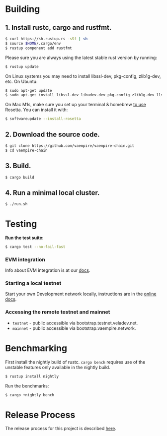 # Building

## **1. Install rustc, cargo and rustfmt.**

```bash
$ curl https://sh.rustup.rs -sSf | sh
$ source $HOME/.cargo/env
$ rustup component add rustfmt
```

Please sure you are always using the latest stable rust version by running:

```bash
$ rustup update
```

On Linux systems you may need to install libssl-dev, pkg-config, zlib1g-dev, etc.  On Ubuntu:

```bash
$ sudo apt-get update
$ sudo apt-get install libssl-dev libudev-dev pkg-config zlib1g-dev llvm clang make cmake protobuf-compiler
```

On Mac M1s, make sure you set up your terminal & homebrew [to use](https://5balloons.info/correct-way-to-install-and-use-homebrew-on-m1-macs/) Rosetta. You can install it with:

```bash
$ softwareupdate --install-rosetta
```

## **2. Download the source code.**

```bash
$ git clone https://github.com/vaempire/vaempire-chain.git
$ cd vaempire-chain
```

## **3. Build.**

```bash
$ cargo build
```

## **4. Run a minimal local cluster.**
```bash
$ ./run.sh
```

# Testing

**Run the test suite:**

```bash
$ cargo test --no-fail-fast
```

### EVM integration
Info about EVM integration is at our [docs](https://docs.vaempire.network/evm).

### Starting a local testnet
Start your own Development network locally, instructions are in the [online docs](https://docs.vaempire.network/cluster/bench-tps).

### Accessing the remote testnet and mainnet
* `testnet` - public accessible via bootstrap.testnet.veladev.net.
* `mainnet` - public accessible via bootstrap.vaempire.network.

# Benchmarking

First install the nightly build of rustc. `cargo bench` requires use of the
unstable features only available in the nightly build.

```bash
$ rustup install nightly
```

Run the benchmarks:

```bash
$ cargo +nightly bench
```

# Release Process

The release process for this project is described [here](RELEASE.md).

